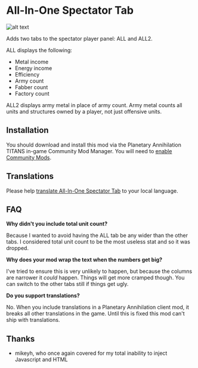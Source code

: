 # All-In-One Spectator Tab

![alt text](https://i.imgur.com/k5fM6FD.png "All In One Spectator Tab")

Adds two tabs to the spectator player panel: ALL and ALL2.

ALL displays the following:

  - Metal income
  - Energy income
  - Efficiency
  - Army count
  - Fabber count
  - Factory count

ALL2 displays army metal in place of army count. Army metal counts all units and structures owned by a player, not just offensive units.

## Installation

You should download and install this mod via the Planetary Annihilation TITANS in-game Community Mod Manager. You will need to [enable Community Mods](https://steamcommunity.com/sharedfiles/filedetails/?id=1417396826).

## Translations

Please help [translate All-In-One Spectator Tab](https://poeditor.com/join/project/juanyAfxIm) to your local language.

## FAQ

**Why didn't you include total unit count?**

Because I wanted to avoid having the ALL tab be any wider than the other tabs. I considered total unit count to be the most useless stat and so it was dropped.

**Why does your mod wrap the text when the numbers get big?**

I've tried to ensure this is very unlikely to happen, but because the columns are narrower it *could* happen. Things will get more cramped though. You can switch to the other tabs still if things get ugly.

**Do you support translations?**

No. When you include translations in a Planetary Annihilation client mod, it breaks all other translations in the game. Until this is fixed this mod can't ship with translations.

## Thanks

  - mikeyh, who once again covered for my total inability to inject Javascript and HTML